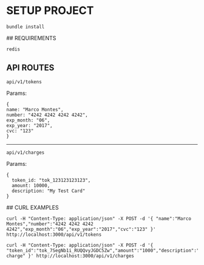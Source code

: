# SETUP PROJECT

```
bundle install
```

## REQUIREMENTS

```
redis
```


## API ROUTES

```
api/v1/tokens
```

Params:
```
{
name: "Marco Montes",
number: "4242 4242 4242 4242",
exp_month: "06",
exp_year: "2017",
cvc: "123"
}
```

---

```
api/v1/charges
```

Params:
```
{
  token_id: "tok_123123123123",
  amount: 10000,
  description: "My Test Card"
}
```

## CURL EXAMPLES

```
curl -H "Content-Type: application/json" -X POST -d '{ "name":"Marco Montes","number":"4242 4242 4242 4242","exp_month":"06","exp_year":"2017","cvc":"123" }' http://localhost:3000/api/v1/tokens
```

```
curl -H "Content-Type: application/json" -X POST -d '{ "token_id":"tok_7SegNb1i_RUQQvyJGDC5Zw","amount":"1000","description":"Test charge" }' http://localhost:3000/api/v1/charges
```

